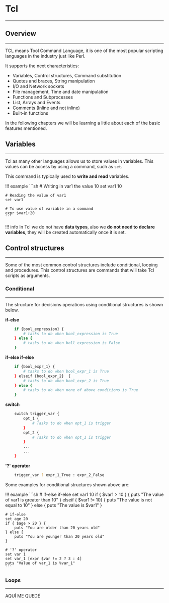 # Tcl
---

## Overview
---

TCL means Tool Command Language, it is one of the most popular scripting languages in the industry just like Perl.

It supports the next characteristics:

- Variables, Control structures, Command substitution
- Quotes and braces, String manipulation
- I/O and Network sockets
- File management, Time and date manipulation
- Functions and Subprocesses
- List, Arrays and Events
- Comments (Inline and not inline)
- Built-in functions

In the following chapters we will be learning a little about each of the basic features mentioned.

## Variables
---

Tcl as many other languages allows us to store values in variables. This values can be access by using a command, such as `set`.

This command is typically used to **write and read** variables.

!!! example
    ```sh
    # Writing in var1 the value 10
    set var1 10

    # Reading the value of var1
    set var1

    # To use value of variable in a command
    expr $var1+20
    ```
!!! info
    In Tcl we do not have **data types**, also we **do not need to declare variables**, they will be created automatically once it is set.

## Control structures
---

Some of the most common control structures include conditional, looping and procedures. This control structures are commands that will take Tcl scripts as arguments.

### Conditional
---

The structure for decisions operations using conditional structures is shown below.

**if-else**
```sh
    if {bool_expression} {                              
        # tasks to do when bool_expression is True
    } else {
        # tasks to do when boll_expression is False
    }
```

**if-else if-else**
```sh
    if {bool_expr_1} {                              
        # tasks to do when bool_expr_1 is True
    } elseif {bool_expr_2}  {
        # tasks to do when bool_expr_2 is True
    } else {
        # tasks to do when none of above conditions is True
    }
```

**switch**
```sh
    switch trigger_var {
        opt_1 {
            # Tasks to do when opt_1 is trigger
        }
        opt_2 {
            # Tasks to do when opt_1 is trigger
        }
        ...
        ...
    }
```

**'?' operator**
```sh
    trigger_var ? expr_1_True : expr_2_False
```

Some examples for conditional structures shown above are:

!!! example
    ```sh
    # if-else if-else
        set var1 10
        if { $var1 > 10 } {
            puts "The value of var1 is greater than 10"
        } elseif { $var1 != 10} {
            puts "The value is not equal to 10"
        } else {
            puts "The value is $var1"
        }

    # if-else
    set age 20
    if { $age > 20 } {
        puts "You are older than 20 years old"
    } else {
        puts "You are younger than 20 years old"
    }

    # '?' operator
    set var 1
    set var_1 [expr $var != 2 ? 3 : 4]
    puts "Value of var_1 is %var_1"
    ```

### Loops
---

AQUÍ ME QUEDÉ